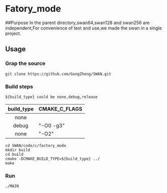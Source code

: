 # Fatory_mode
##Purpose
In the parent directory,swan64,swan128 and swan256 are independent,For convenience of test and use,we
made the swan in a single project.
## Usage
### Grap the source
```
git clone https://github.com/GongZheng/SWAN.git
```

### Build steps

```
${build_type} could be none,debug,release
```


| build_type | CMAKE_C_FLAGS |
|:-------------:|:-------------|
| none |  |
|debug|"-O0 -g3"|
| none | "-O2" |


```
cd SWAN/code/c/factory_mode
mkdir build
cd build
cmake -DCMAKE_BUILD_TYPE=${build_type} ../
make
```


### Run

```
./MAIN
```
